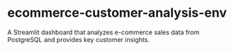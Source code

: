 # ecommerce-customer-analysis-env
A Streamlit dashboard that analyzes e-commerce sales data from PostgreSQL and provides key customer insights.
